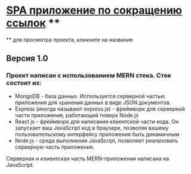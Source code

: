 # [SPA приложение по сокращению ссылок](https://shlink.netlify.app/) **
** для просмотра проекта, кликните на название

## Версия 1.0

### Проект написан с использованием MERN стека. Стек состоит из:

- MongoDB - база данных. Используется серверной частью приложения для хранения данных в виде JSON документов.
- Express (иногда называют express.js) - фреймворк для серверной части приложения, работающий поверх Node.js
- React js - фреймворк для написания клиентской части кода. Он запускает ваш JavaScript код в браузере, позволяя вашему пользовательскому интерфейсу приложения быть динамичным
- Node.js - среда выполнения JavaScript, позволяет реализовать серверную часть приложения.

Серверная и клиентская часть MERN-приложения написана на JavaScript.

